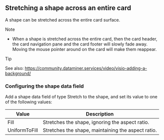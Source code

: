 ## Stretching a shape across an entire card

A shape can be stretched across the entire card surface.

> [!NOTE]
> - When a shape is stretched across the entire card, then the card header, the card navigation pane and the card footer will slowly fade away. Moving the mouse pointer around on the card will make them reappear.

> [!TIP]
> See also:
> <https://community.dataminer.services/video/visio-adding-a-background/>

### Configuring the shape data field

Add a shape data field of type Stretch to the shape, and set its value to one of the following values:

| Value         | Description                                        |
|---------------|----------------------------------------------------|
| Fill          | Stretches the shape, ignoring the aspect ratio.    |
| UniformToFill | Stretches the shape, maintaining the aspect ratio. |
